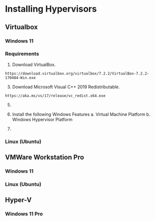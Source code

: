 # Installing Hypervisors

## Virtualbox
### Windows 11
### Requirements
1. Download VirtualBox.<br/>
```
https://download.virtualbox.org/virtualbox/7.2.2/VirtualBox-7.2.2-170484-Win.exe
```

3. Download Microsoft Visual C++ 2019 Redistributable.<br/>
```
https://aka.ms/vs/17/release/vc_redist.x64.exe
```

5. 

1. Install the following Windows Features
   a. Virtual Machine Platform
   b. Windows Hypervisor Platform  
3. 

### Linux (Ubuntu)

## VMWare Workstation Pro
### Windows 11 

### Linux (Ubuntu)

## Hyper-V
### Windows 11 Pro
